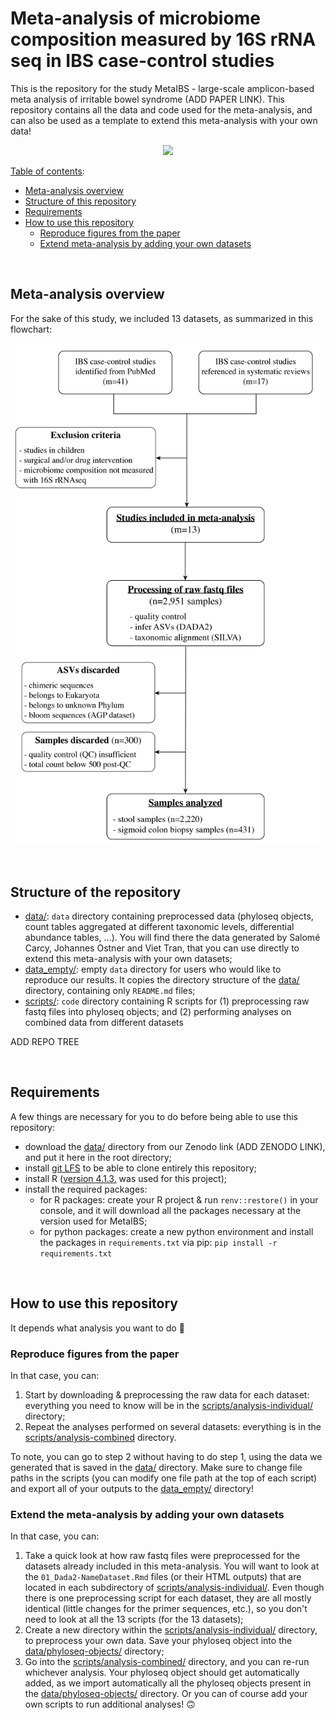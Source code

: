 # Meta-analysis of microbiome composition measured by 16S rRNA seq in IBS case-control studies

This is the repository for the study MetaIBS - large-scale amplicon-based meta analysis of irritable bowel syndrome (ADD PAPER LINK).
This repository contains all the data and code used for the meta-analysis, and can also be used as a template to extend this meta-analysis with your own data!

<p align="center">
	<img src="https://www.dana-farber.org/uploadedImages/Newsroom/Features/Gut_Instincts/microbiome-animated.gif" height="300"/>
</p>

<u>Table of contents</u>:
- [Meta-analysis overview](##metaIBS-overview)
- [Structure of this repository](##repo-structure)
- [Requirements](##Requirements)
- [How to use this repository](##repo-usage)
	- [Reproduce figures from the paper](###paper-figures)
	- [Extend meta-analysis by adding your own datasets](###add-datasets)

<br/>

## Meta-analysis overview <a name="metaIBS-overview"></a>
For the sake of this study, we included 13 datasets, as summarized in this flowchart:

<p align="center">
	<img src="./flowchart.jpg" width="500" title="MetaIBS-flowchart">
</p>

<br/>

## Structure of the repository <a name="repo-structure"></a>
- [data/](data/): `data` directory containing preprocessed data (phyloseq objects, count tables aggregated at different taxonomic levels, differential abundance tables, ...). You will find there the data generated by Salomé Carcy, Johannes Ostner and Viet Tran, that you can use directly to extend this meta-analysis with your own datasets;
- [data_empty/](data_empty/): empty `data` directory for users who would like to reproduce our results. It copies the directory structure of the [data/](data/) directory, containing only `README.md` files;
- [scripts/](scripts/): `code` directory containing R scripts for (1) preprocessing raw fastq files into phyloseq objects; and (2) performing analyses on combined data from different datasets

ADD REPO TREE


<br/>

## Requirements
A few things are necessary for you to do before being able to use this repository:
- download the [data/](data/) directory from our Zenodo link (ADD ZENODO LINK), and put it here in the root directory;
- install [git LFS](https://git-lfs.com/) to be able to clone entirely this repository;
- install R ([version 4.1.3.](https://cran.r-project.org/bin/macosx/base/) was used for this project);
- install the required packages:
	- for R packages: create your R project & run `renv::restore()` in your console, and it will download all the packages necessary at the version used for MetaIBS;
	- for python packages: create a new python environment and install the packages in `requirements.txt` via pip: `pip install -r requirements.txt`


<br/>

## How to use this repository <a name="repo-usage"></a>
It depends what analysis you want to do :thinking:

### Reproduce figures from the paper <a name="paper-figures"></a>
In that case, you can:
1. Start by downloading & preprocessing the raw data for each dataset: everything you need to know will be in the [scripts/analysis-individual/](scripts/analysis-individual/) directory;
2. Repeat the analyses performed on several datasets: everything is in the [scripts/analysis-combined](scripts/analysis-combined/) directory.

To note, you can go to step 2 without having to do step 1, using the data we generated that is saved in the [data/](data/) directory. Make sure to change file paths in the scripts (you can modify one file path at the top of each script) and export all of your outputs to the [data_empty/](data_empty/) directory!


### Extend the meta-analysis by adding your own datasets <a name="add-datasets"></a>
In that case, you can:
1. Take a quick look at how raw fastq files were preprocessed for the datasets already included in this meta-analysis. You will want to look at the `01_Dada2-NameDataset.Rmd` files (or their HTML outputs) that are located in each subdirectory of [scripts/analysis-individual/](scripts/analysis-individual/). Even though there is one preprocessing script for each dataset, they are all mostly identical (little changes for the primer sequences, etc.), so you don't need to look at all the 13 scripts (for the 13 datasets);
2. Create a new directory within the [scripts/analysis-individual/](scripts/analysis-individual/) directory, to preprocess your own data. Save your phyloseq object into the [data/phyloseq-objects/](data/phyloseq-objects/) directory;
3. Go into the [scripts/analysis-combined/](scripts/analysis-combined/) directory, and you can re-run whichever analysis. Your phyloseq object should get automatically added, as we import automatically all the phyloseq objects present in the [data/phyloseq-objects/](data/phyloseq-objects/) directory. Or you can of course add your own scripts to run additional analyses! :upside_down_face: